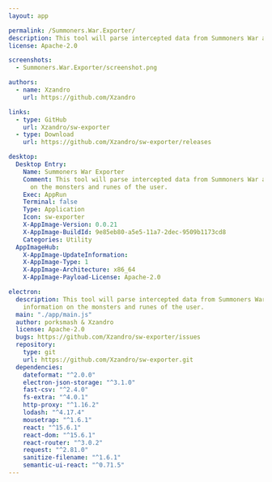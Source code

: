 ```yaml
---
layout: app

permalink: /Summoners.War.Exporter/
description: This tool will parse intercepted data from Summoners War and extract information on the monsters and runes of the user.
license: Apache-2.0

screenshots:
  - Summoners.War.Exporter/screenshot.png

authors:
  - name: Xzandro
    url: https://github.com/Xzandro

links:
  - type: GitHub
    url: Xzandro/sw-exporter
  - type: Download
    url: https://github.com/Xzandro/sw-exporter/releases

desktop:
  Desktop Entry:
    Name: Summoners War Exporter
    Comment: This tool will parse intercepted data from Summoners War and extract information
      on the monsters and runes of the user.
    Exec: AppRun
    Terminal: false
    Type: Application
    Icon: sw-exporter
    X-AppImage-Version: 0.0.21
    X-AppImage-BuildId: 9e85eb80-a5e5-11a7-2dec-9509b1173cd8
    Categories: Utility
  AppImageHub:
    X-AppImage-UpdateInformation: 
    X-AppImage-Type: 1
    X-AppImage-Architecture: x86_64
    X-AppImage-Payload-License: Apache-2.0

electron:
  description: This tool will parse intercepted data from Summoners War and extract
    information on the monsters and runes of the user.
  main: "./app/main.js"
  author: porksmash & Xzandro
  license: Apache-2.0
  bugs: https://github.com/Xzandro/sw-exporter/issues
  repository:
    type: git
    url: https://github.com/Xzandro/sw-exporter.git
  dependencies:
    dateformat: "^2.0.0"
    electron-json-storage: "^3.1.0"
    fast-csv: "^2.4.0"
    fs-extra: "^4.0.1"
    http-proxy: "^1.16.2"
    lodash: "^4.17.4"
    mousetrap: "^1.6.1"
    react: "^15.6.1"
    react-dom: "^15.6.1"
    react-router: "^3.0.2"
    request: "^2.81.0"
    sanitize-filename: "^1.6.1"
    semantic-ui-react: "^0.71.5"
---
```

